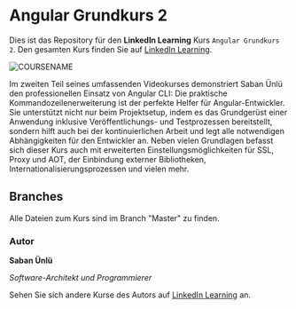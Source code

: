 # Angular Grundkurs 2

Dies ist das Repository für den **LinkedIn Learning** Kurs `Angular Grundkurs 2`. Den gesamten Kurs finden Sie auf [LinkedIn Learning][lil-course-url].

![COURSENAME][lil-thumbnail-url] 

Im zweiten Teil seines umfassenden Videokurses demonstriert Saban Ünlü den professionellen Einsatz von Angular CLI: Die praktische Kommandozeilenerweiterung ist der perfekte Helfer für Angular-Entwickler. Sie unterstützt nicht nur beim Projektsetup, indem es das Grundgerüst einer Anwendung inklusive Veröffentlichungs- und Testprozessen bereitstellt, sondern hilft auch bei der kontinuierlichen Arbeit und legt alle notwendigen Abhängigkeiten für den Entwickler an. Neben vielen Grundlagen befasst sich dieser Kurs auch mit erweiterten Einstellungsmöglichkeiten für SSL, Proxy und AOT, der Einbindung externer Bibliotheken, Internationalisierungsprozessen und vielen mehr.

## Branches

Alle Dateien zum Kurs sind im Branch "Master" zu finden. 

### Autor

**Saban Ünlü**

_Software-Architekt und Programmierer_

Sehen Sie sich andere Kurse des Autors auf [LinkedIn Learning](https://www.linkedin.com/learning/instructors/saban-unlu) an.

[0]: # (Replace these placeholder URLs with actual course URLs)
[lil-course-url]: https://www.linkedin.com/learning/angular-grundkurs-2-angular-cli-und-projektsetup
[lil-thumbnail-url]: https://media.licdn.com/dms/image/D4E0DAQFGxlaP-g0XWw/learning-public-crop_675_1200/0/1667551253772?e=2147483647&v=beta&t=BQTGFK-p_waIEnOaZPswjLrNl_8KvcTvILd70z-zk_8
